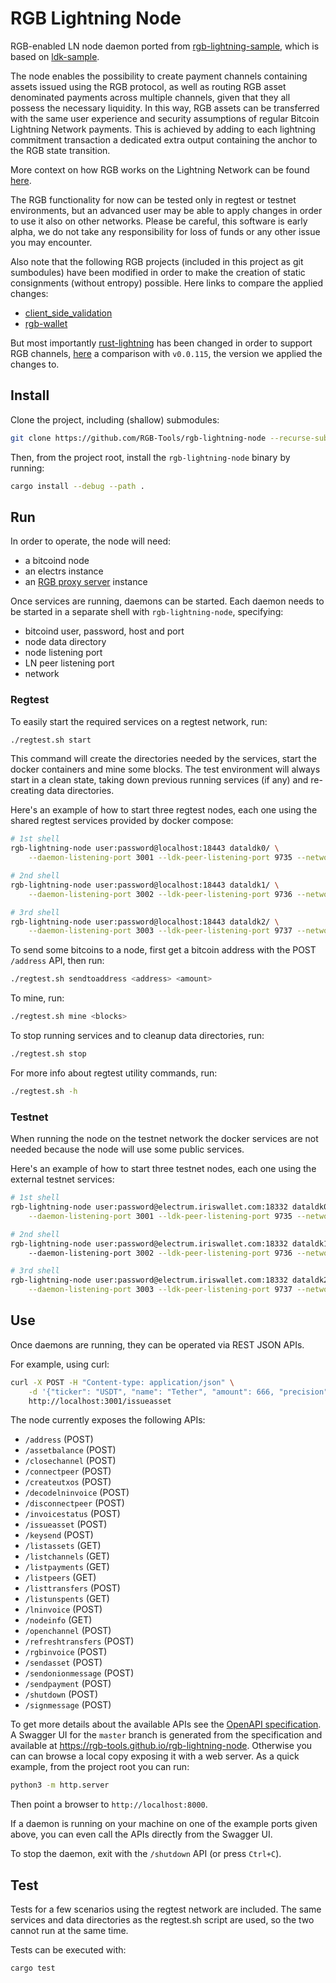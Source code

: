 # RGB Lightning Node

RGB-enabled LN node daemon ported from [rgb-lightning-sample], which is based
on [ldk-sample].

The node enables the possibility to create payment channels containing assets
issued using the RGB protocol, as well as routing RGB asset denominated
payments across multiple channels, given that they all possess the necessary
liquidity. In this way, RGB assets can be transferred with the same user
experience and security assumptions of regular Bitcoin Lightning Network
payments. This is achieved by adding to each lightning commitment transaction a
dedicated extra output containing the anchor to the RGB state transition.

More context on how RGB works on the Lightning Network can be found
[here](https://docs.rgb.info/lightning-network-compatibility).

The RGB functionality for now can be tested only in regtest or testnet
environments, but an advanced user may be able to apply changes in order to use
it also on other networks.
Please be careful, this software is early alpha, we do not take any
responsibility for loss of funds or any other issue you may encounter.

Also note that the following RGB projects (included in this project as git
sumbodules) have been modified in order to make the creation of static
consignments (without entropy) possible. Here links to compare the applied
changes:
- [client_side_validation](https://github.com/RGB-Tools/client_side_validation/compare/v0.10.4...static_0.10)
- [rgb-wallet](https://github.com/RGB-Tools/rgb-wallet/compare/v0.10.3...static_0.10)

But most importantly [rust-lightning] has been changed in order to support
RGB channels,
[here](https://github.com/RGB-Tools/rust-lightning/compare/v0.0.115...rgb)
a comparison with `v0.0.115`, the version we applied the changes to.

## Install

Clone the project, including (shallow) submodules:
```sh
git clone https://github.com/RGB-Tools/rgb-lightning-node --recurse-submodules --shallow-submodules
```

Then, from the project root, install the `rgb-lightning-node` binary by
running:
```sh
cargo install --debug --path .
```

## Run

In order to operate, the node will need:
- a bitcoind node
- an electrs instance
- an [RGB proxy server] instance

Once services are running, daemons can be started.
Each daemon needs to be started in a separate shell with `rgb-lightning-node`,
specifying:
- bitcoind user, password, host and port
- node data directory
- node listening port
- LN peer listening port
- network

### Regtest

To easily start the required services on a regtest network, run:
```sh
./regtest.sh start
```

This command will create the directories needed by the services, start the
docker containers and mine some blocks. The test environment will always start
in a clean state, taking down previous running services (if any) and
re-creating data directories.

Here's an example of how to start three regtest nodes, each one using the
shared regtest services provided by docker compose:
```sh
# 1st shell
rgb-lightning-node user:password@localhost:18443 dataldk0/ \
    --daemon-listening-port 3001 --ldk-peer-listening-port 9735 --network regtest

# 2nd shell
rgb-lightning-node user:password@localhost:18443 dataldk1/ \
    --daemon-listening-port 3002 --ldk-peer-listening-port 9736 --network regtest

# 3rd shell
rgb-lightning-node user:password@localhost:18443 dataldk2/ \
    --daemon-listening-port 3003 --ldk-peer-listening-port 9737 --network regtest
```

To send some bitcoins to a node, first get a bitcoin address with the POST
`/address` API, then run:
```sh
./regtest.sh sendtoaddress <address> <amount>
```

To mine, run:
```sh
./regtest.sh mine <blocks>
```

To stop running services and to cleanup data directories, run:
```sh
./regtest.sh stop
```

For more info about regtest utility commands, run:
```sh
./regtest.sh -h
```

### Testnet

When running the node on the testnet network the docker services are not needed
because the node will use some public services.

Here's an example of how to start three testnet nodes, each one using the
external testnet services:

```sh
# 1st shell
rgb-lightning-node user:password@electrum.iriswallet.com:18332 dataldk0/ \
    --daemon-listening-port 3001 --ldk-peer-listening-port 9735 --network testnet

# 2nd shell
rgb-lightning-node user:password@electrum.iriswallet.com:18332 dataldk1/ 9736 testnet
    --daemon-listening-port 3002 --ldk-peer-listening-port 9736 --network testnet

# 3rd shell
rgb-lightning-node user:password@electrum.iriswallet.com:18332 dataldk2/ \
    --daemon-listening-port 3003 --ldk-peer-listening-port 9737 --network testnet
```

## Use

Once daemons are running, they can be operated via REST JSON APIs.

For example, using curl:
```bash
curl -X POST -H "Content-type: application/json" \
    -d '{"ticker": "USDT", "name": "Tether", "amount": 666, "precision": 0}' \
    http://localhost:3001/issueasset
```

The node currently exposes the following APIs:
- `/address` (POST)
- `/assetbalance` (POST)
- `/closechannel` (POST)
- `/connectpeer` (POST)
- `/createutxos` (POST)
- `/decodelninvoice` (POST)
- `/disconnectpeer` (POST)
- `/invoicestatus` (POST)
- `/issueasset` (POST)
- `/keysend` (POST)
- `/listassets` (GET)
- `/listchannels` (GET)
- `/listpayments` (GET)
- `/listpeers` (GET)
- `/listtransfers` (POST)
- `/listunspents` (GET)
- `/lninvoice` (POST)
- `/nodeinfo` (GET)
- `/openchannel` (POST)
- `/refreshtransfers` (POST)
- `/rgbinvoice` (POST)
- `/sendasset` (POST)
- `/sendonionmessage` (POST)
- `/sendpayment` (POST)
- `/shutdown` (POST)
- `/signmessage` (POST)

To get more details about the available APIs see the [OpenAPI specification].
A Swagger UI for the `master` branch is generated from the specification and
available at https://rgb-tools.github.io/rgb-lightning-node.
Otherwise you can can browse a local copy exposing it with a web server.  As a
quick example, from the project root you can run:
```bash
python3 -m http.server
```
Then point a browser to `http://localhost:8000`.

If a daemon is running on your machine on one of the example ports
given above, you can even call the APIs directly from the Swagger UI.

To stop the daemon, exit with the `/shutdown` API (or press `Ctrl+C`).

## Test

Tests for a few scenarios using the regtest network are included. The same
services and data directories as the regtest.sh script are used, so the two
cannot run at the same time.

Tests can be executed with:
```sh
cargo test
```


[RGB proxy server]: https://github.com/grunch/rgb-proxy-server
[ldk-sample]: https://github.com/lightningdevkit/ldk-sample
[OpenAPI specification]: /openapi.yaml
[rgb-lightning-sample]: https://github.com/RGB-Tools/rgb-lightning-sample
[rust-lightning]: https://github.com/lightningdevkit/rust-lightning
